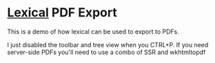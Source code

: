 # [Lexical](https://lexical.dev) PDF Export

This is a demo of how lexical can be used to export to PDFs.

I just disabled the toolbar and tree view when you CTRL+P. If you need server-side PDFs you'll need to use a combo of SSR and wkhtmltopdf
